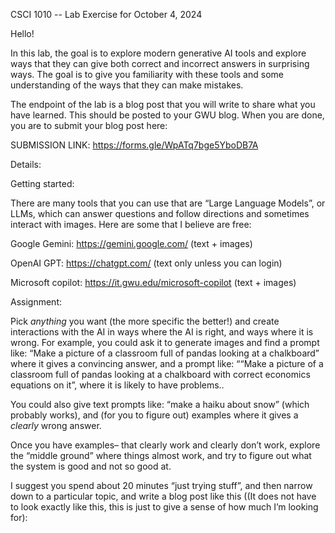 CSCI 1010 -- Lab Exercise for October 4, 2024

Hello!

In this lab, the goal is to explore modern generative AI tools and explore ways that they can give both correct and incorrect answers in surprising ways.  The goal is to give you familiarity with these tools and some understanding of the ways that they can make mistakes.

The endpoint of the lab is a blog post that you will write to share what you have learned.  This should be posted to your GWU blog.  When you are done, you are to submit your blog post here:

SUBMISSION LINK: https://forms.gle/WpATq7bge5YboDB7A

Details:


Getting started:

There are many tools that you can use that are “Large Language Models”, or LLMs, which can answer questions and follow directions and sometimes interact with images.  Here are some that I believe are free:

Google Gemini:
https://gemini.google.com/ (text + images)

OpenAI GPT:
https://chatgpt.com/ (text only unless you can login)

Microsoft copilot:
https://it.gwu.edu/microsoft-copilot (text + images)

Assignment:

Pick *anything* you want (the more specific the better!) and create interactions with the AI in ways where the AI is right, and ways where it is wrong.  For example, you could ask it to generate images and find a prompt like: “Make a picture of a classroom full of pandas looking at a chalkboard” where it gives a convincing answer, and a prompt like: ““Make a picture of a classroom full of pandas looking at a chalkboard with correct economics equations on it”, where it is likely to have problems..

You could also give text prompts like: “make a haiku about snow” (which probably works), and (for you to figure out) examples where it gives a *clearly* wrong answer.

Once you have examples– that clearly work and clearly don’t work, explore the “middle ground” where things almost work, and try to figure out what the system is good and not so good at.

I suggest you spend about 20 minutes “just trying stuff”, and then narrow down to a particular topic, and write a blog post like this ((It does not have to look exactly like this, this is just to give a sense of how much I’m looking for):
